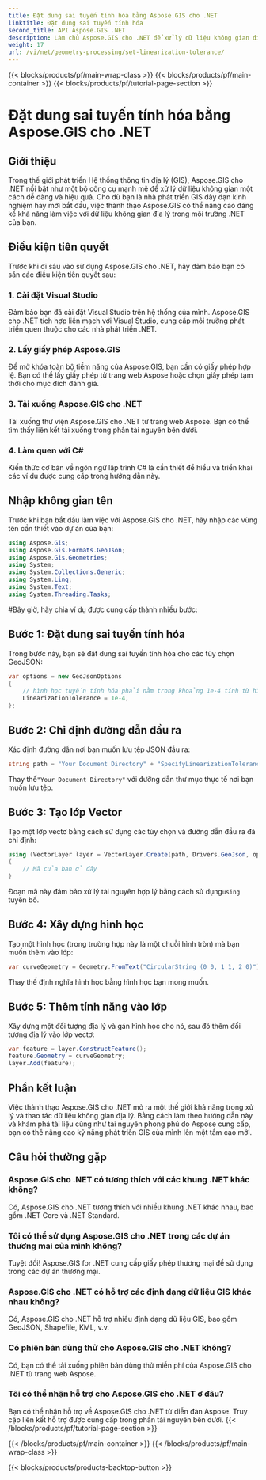 ```yaml
---
title: Đặt dung sai tuyến tính hóa bằng Aspose.GIS cho .NET
linktitle: Đặt dung sai tuyến tính hóa
second_title: API Aspose.GIS .NET
description: Làm chủ Aspose.GIS cho .NET để xử lý dữ liệu không gian địa lý một cách dễ dàng. Hãy làm theo hướng dẫn từng bước này và khám phá toàn bộ tiềm năng phát triển GIS trong .NET.
weight: 17
url: /vi/net/geometry-processing/set-linearization-tolerance/
---
```


{{< blocks/products/pf/main-wrap-class >}}
{{< blocks/products/pf/main-container >}}
{{< blocks/products/pf/tutorial-page-section >}}

# Đặt dung sai tuyến tính hóa bằng Aspose.GIS cho .NET

## Giới thiệu
Trong thế giới phát triển Hệ thống thông tin địa lý (GIS), Aspose.GIS cho .NET nổi bật như một bộ công cụ mạnh mẽ để xử lý dữ liệu không gian một cách dễ dàng và hiệu quả. Cho dù bạn là nhà phát triển GIS dày dạn kinh nghiệm hay mới bắt đầu, việc thành thạo Aspose.GIS có thể nâng cao đáng kể khả năng làm việc với dữ liệu không gian địa lý trong môi trường .NET của bạn.
## Điều kiện tiên quyết
Trước khi đi sâu vào sử dụng Aspose.GIS cho .NET, hãy đảm bảo bạn có sẵn các điều kiện tiên quyết sau:
### 1. Cài đặt Visual Studio
Đảm bảo bạn đã cài đặt Visual Studio trên hệ thống của mình. Aspose.GIS cho .NET tích hợp liền mạch với Visual Studio, cung cấp môi trường phát triển quen thuộc cho các nhà phát triển .NET.
### 2. Lấy giấy phép Aspose.GIS
Để mở khóa toàn bộ tiềm năng của Aspose.GIS, bạn cần có giấy phép hợp lệ. Bạn có thể lấy giấy phép từ trang web Aspose hoặc chọn giấy phép tạm thời cho mục đích đánh giá.
### 3. Tải xuống Aspose.GIS cho .NET
Tải xuống thư viện Aspose.GIS cho .NET từ trang web Aspose. Bạn có thể tìm thấy liên kết tải xuống trong phần tài nguyên bên dưới.
### 4. Làm quen với C#
Kiến thức cơ bản về ngôn ngữ lập trình C# là cần thiết để hiểu và triển khai các ví dụ được cung cấp trong hướng dẫn này.

## Nhập không gian tên
Trước khi bạn bắt đầu làm việc với Aspose.GIS cho .NET, hãy nhập các vùng tên cần thiết vào dự án của bạn:
```csharp
using Aspose.Gis;
using Aspose.Gis.Formats.GeoJson;
using Aspose.Gis.Geometries;
using System;
using System.Collections.Generic;
using System.Linq;
using System.Text;
using System.Threading.Tasks;
```
#Bây giờ, hãy chia ví dụ được cung cấp thành nhiều bước:
## Bước 1: Đặt dung sai tuyến tính hóa
Trong bước này, bạn sẽ đặt dung sai tuyến tính hóa cho các tùy chọn GeoJSON:
```csharp
var options = new GeoJsonOptions
{
    // hình học tuyến tính hóa phải nằm trong khoảng 1e-4 tính từ hình học đường cong
    LinearizationTolerance = 1e-4,
};
```
## Bước 2: Chỉ định đường dẫn đầu ra
Xác định đường dẫn nơi bạn muốn lưu tệp JSON đầu ra:
```csharp
string path = "Your Document Directory" + "SpecifyLinearizationTolerance_out.json";
```
 Thay thế`"Your Document Directory"` với đường dẫn thư mục thực tế nơi bạn muốn lưu tệp.
## Bước 3: Tạo lớp Vector
Tạo một lớp vectơ bằng cách sử dụng các tùy chọn và đường dẫn đầu ra đã chỉ định:
```csharp
using (VectorLayer layer = VectorLayer.Create(path, Drivers.GeoJson, options))
{
    // Mã của bạn ở đây
}
```
 Đoạn mã này đảm bảo xử lý tài nguyên hợp lý bằng cách sử dụng`using` tuyên bố.
## Bước 4: Xây dựng hình học
Tạo một hình học (trong trường hợp này là một chuỗi hình tròn) mà bạn muốn thêm vào lớp:
```csharp
var curveGeometry = Geometry.FromText("CircularString (0 0, 1 1, 2 0)");
```
Thay thế định nghĩa hình học bằng hình học bạn mong muốn.
## Bước 5: Thêm tính năng vào lớp
Xây dựng một đối tượng địa lý và gán hình học cho nó, sau đó thêm đối tượng địa lý vào lớp vectơ:
```csharp
var feature = layer.ConstructFeature();
feature.Geometry = curveGeometry;
layer.Add(feature);
```

## Phần kết luận
Việc thành thạo Aspose.GIS cho .NET mở ra một thế giới khả năng trong xử lý và thao tác dữ liệu không gian địa lý. Bằng cách làm theo hướng dẫn này và khám phá tài liệu cũng như tài nguyên phong phú do Aspose cung cấp, bạn có thể nâng cao kỹ năng phát triển GIS của mình lên một tầm cao mới.
## Câu hỏi thường gặp
### Aspose.GIS cho .NET có tương thích với các khung .NET khác không?
Có, Aspose.GIS cho .NET tương thích với nhiều khung .NET khác nhau, bao gồm .NET Core và .NET Standard.
### Tôi có thể sử dụng Aspose.GIS cho .NET trong các dự án thương mại của mình không?
Tuyệt đối! Aspose.GIS for .NET cung cấp giấy phép thương mại để sử dụng trong các dự án thương mại.
### Aspose.GIS cho .NET có hỗ trợ các định dạng dữ liệu GIS khác nhau không?
Có, Aspose.GIS cho .NET hỗ trợ nhiều định dạng dữ liệu GIS, bao gồm GeoJSON, Shapefile, KML, v.v.
### Có phiên bản dùng thử cho Aspose.GIS cho .NET không?
Có, bạn có thể tải xuống phiên bản dùng thử miễn phí của Aspose.GIS cho .NET từ trang web Aspose.
### Tôi có thể nhận hỗ trợ cho Aspose.GIS cho .NET ở đâu?
Bạn có thể nhận hỗ trợ về Aspose.GIS cho .NET từ diễn đàn Aspose. Truy cập liên kết hỗ trợ được cung cấp trong phần tài nguyên bên dưới.
{{< /blocks/products/pf/tutorial-page-section >}}

{{< /blocks/products/pf/main-container >}}
{{< /blocks/products/pf/main-wrap-class >}}

{{< blocks/products/products-backtop-button >}}
